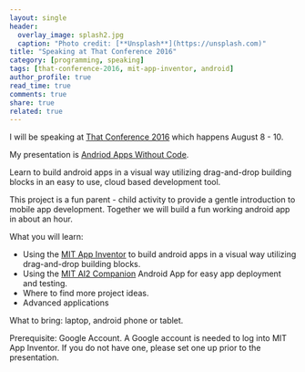 ```yaml
---
layout: single
header: 
  overlay_image: splash2.jpg
  caption: "Photo credit: [**Unsplash**](https://unsplash.com)" 
title: "Speaking at That Conference 2016"
category: [programming, speaking]
tags: [that-conference-2016, mit-app-inventor, android]
author_profile: true
read_time: true
comments: true
share: true
related: true
---
```


I will be speaking at [That Conference 2016](https://www.thatconference.com) which happens August 8 - 10.

My presentation is [Andriod Apps Without Code](https://www.thatconference.com/Sessions/Session/10702). 

Learn to build android apps in a visual way utilizing drag-and-drop building blocks in an easy to use, cloud based development tool.

This project is a fun parent - child activity to provide a gentle introduction to mobile app development. Together we will build a fun working android app in about an hour.

What you will learn: 

+ Using the [MIT App Inventor](http://ai2.appinventor.mit.edu/) to build android apps in a visual way utilizing drag-and-drop building blocks. 
+ Using the [MIT AI2 Companion](https://play.google.com/store/apps/details?id=edu.mit.appinventor.aicompanion3&hl=en) Android App for easy app deployment and testing. 
+ Where to find more project ideas. 
+ Advanced applications  

What to bring: laptop, android phone or tablet.

Prerequisite: Google Account. A Google account is needed to log into MIT App Inventor. If you do not have one, please set one up prior to the presentation.
